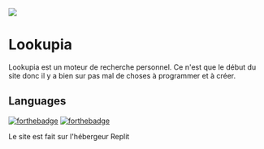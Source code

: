 <img src="https://lookupia.tomgammeur.repl.co/image-removebg-preview.png"></a>
# Lookupia
Lookupia est un moteur de recherche personnel. Ce n'est que le début du site donc il y a bien sur pas mal de choses à programmer et à créer.

## Languages

[![forthebadge](https://forthebadge.com/images/badges/uses-html.svg)](https://forthebadge.com)
[![forthebadge](https://forthebadge.com/images/badges/uses-js.svg)](https://forthebadge.com)

Le site est fait sur l'hébergeur Replit
